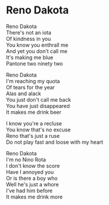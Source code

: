 # Reno Dakota  

Reno Dakota  
There's not an iota  
Of kindness in you  
You know you enthrall me  
And yet you don't call me  
It's making me blue  
Pantone two ninety two  

Reno Dakota  
I'm reaching my quota  
Of tears for the year  
Alas and alack  
You just don't call me back  
You have just disappeared  
It makes me drink beer  

I know you're a recluse  
You know that's no excuse  
Reno that's just a ruse  
Do not play fast and loose with my heart  

Reno Dakota  
I'm no Nino Rota  
I don't know the score  
Have I annoyed you  
Or is there a boy who  
Well he's just a whore  
I've had him before  
It makes me drink more  

